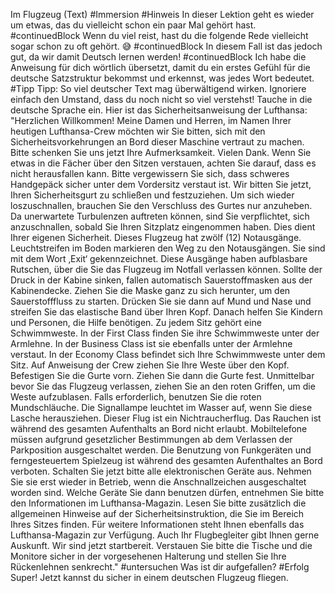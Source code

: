 Im Flugzeug (Text) #Immersion
#Hinweis In dieser Lektion geht es wieder um etwas, das du vielleicht schon ein paar Mal gehört hast.
#continuedBlock Wenn du viel reist, hast du die folgende Rede vielleicht sogar schon zu oft gehört. 😅
#continuedBlock In diesem Fall ist das jedoch gut, da wir damit Deutsch lernen werden!
#continuedBlock Ich habe die Anweisung für dich wörtlich übersetzt, damit du ein erstes Gefühl für die deutsche Satzstruktur bekommst und erkennst, was jedes Wort bedeutet.
#Tipp Tipp: So viel deutscher Text mag überwältigend wirken. Ignoriere einfach den Umstand, dass du noch nicht so viel verstehst! Tauche in die deutsche Sprache ein.
Hier ist das Sicherheitsanweisung der Lufthansa:
"Herzlichen Willkommen!
Meine Damen und Herren, im Namen Ihrer heutigen Lufthansa-Crew möchten wir Sie bitten, sich mit den Sicherheitsvorkehrungen an Bord dieser Maschine vertraut zu machen.
Bitte schenken Sie uns jetzt Ihre Aufmerksamkeit. Vielen Dank.
Wenn Sie etwas in die Fächer über den Sitzen verstauen, achten Sie darauf, dass es nicht herausfallen kann.
Bitte vergewissern Sie sich, dass schweres Handgepäck sicher unter dem Vordersitz verstaut ist.
Wir bitten Sie jetzt, Ihren Sicherheitsgurt zu schließen und festzuziehen.
Um sich wieder loszuschnallen, brauchen Sie den Verschluss des Gurtes nur anzuheben.
Da unerwartete Turbulenzen auftreten können, sind Sie verpflichtet, sich anzuschnallen, sobald Sie Ihren Sitzplatz eingenommen haben. Dies dient Ihrer eigenen Sicherheit.
Dieses Flugzeug hat zwölf (12) Notausgänge. Leuchtstreifen im Boden markieren den Weg zu den Notausgängen.
Sie sind mit dem Wort ‚Exit‘ gekennzeichnet.
Diese Ausgänge haben aufblasbare Rutschen, über die Sie das Flugzeug im Notfall verlassen können.
Sollte der Druck in der Kabine sinken, fallen automatisch Sauerstoffmasken aus der Kabinendecke.
Ziehen Sie die Maske ganz zu sich herunter, um den Sauerstofffluss zu starten.
Drücken Sie sie dann auf Mund und Nase und streifen Sie das elastische Band über Ihren Kopf.
Danach helfen Sie Kindern und Personen, die Hilfe benötigen.
Zu jedem Sitz gehört eine Schwimmweste.
In der First Class finden Sie ihre Schwimmweste unter der Armlehne.
In der Business Class ist sie ebenfalls unter der Armlehne verstaut.
In der Economy Class befindet sich Ihre Schwimmweste unter dem Sitz.
Auf Anweisung der Crew ziehen Sie Ihre Weste über den Kopf.
Befestigen Sie die Gurte vorn. Ziehen Sie dann die Gurte fest.
Unmittelbar bevor Sie das Flugzeug verlassen, ziehen Sie an den roten Griffen, um die Weste aufzublasen.
Falls erforderlich, benutzen Sie die roten Mundschläuche.
Die Signallampe leuchtet im Wasser auf, wenn Sie diese Lasche herausziehen.
Dieser Flug ist ein Nichtraucherflug. Das Rauchen ist während des gesamten Aufenthalts an Bord nicht erlaubt.
Mobiltelefone müssen aufgrund gesetzlicher Bestimmungen ab dem Verlassen der Parkposition ausgeschaltet werden.
Die Benutzung von Funkgeräten und ferngesteuertem Spielzeug ist während des gesamten Aufenthaltes an Bord verboten.
Schalten Sie jetzt bitte alle elektronischen Geräte aus. Nehmen Sie sie erst wieder in Betrieb, wenn die Anschnallzeichen ausgeschaltet worden sind.
Welche Geräte Sie dann benutzen dürfen, entnehmen Sie bitte den Informationen im Lufthansa-Magazin.
Lesen Sie bitte zusätzlich die allgemeinen Hinweise auf der Sicherheitsinstruktion, die Sie im Bereich Ihres Sitzes finden.
Für weitere Informationen steht Ihnen ebenfalls das Lufthansa-Magazin zur Verfügung.
Auch Ihr Flugbegleiter gibt Ihnen gerne Auskunft.
Wir sind jetzt startbereit. Verstauen Sie bitte die Tische und die Monitore sicher in der vorgesehenen Halterung und stellen Sie Ihre Rückenlehnen senkrecht."
#untersuchen Was ist dir aufgefallen?
#Erfolg Super! Jetzt kannst du sicher in einem deutschen Flugzeug fliegen.